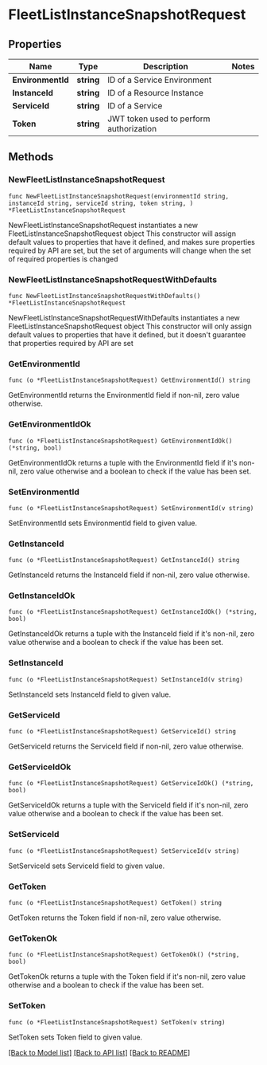 # FleetListInstanceSnapshotRequest

## Properties

Name | Type | Description | Notes
------------ | ------------- | ------------- | -------------
**EnvironmentId** | **string** | ID of a Service Environment | 
**InstanceId** | **string** | ID of a Resource Instance | 
**ServiceId** | **string** | ID of a Service | 
**Token** | **string** | JWT token used to perform authorization | 

## Methods

### NewFleetListInstanceSnapshotRequest

`func NewFleetListInstanceSnapshotRequest(environmentId string, instanceId string, serviceId string, token string, ) *FleetListInstanceSnapshotRequest`

NewFleetListInstanceSnapshotRequest instantiates a new FleetListInstanceSnapshotRequest object
This constructor will assign default values to properties that have it defined,
and makes sure properties required by API are set, but the set of arguments
will change when the set of required properties is changed

### NewFleetListInstanceSnapshotRequestWithDefaults

`func NewFleetListInstanceSnapshotRequestWithDefaults() *FleetListInstanceSnapshotRequest`

NewFleetListInstanceSnapshotRequestWithDefaults instantiates a new FleetListInstanceSnapshotRequest object
This constructor will only assign default values to properties that have it defined,
but it doesn't guarantee that properties required by API are set

### GetEnvironmentId

`func (o *FleetListInstanceSnapshotRequest) GetEnvironmentId() string`

GetEnvironmentId returns the EnvironmentId field if non-nil, zero value otherwise.

### GetEnvironmentIdOk

`func (o *FleetListInstanceSnapshotRequest) GetEnvironmentIdOk() (*string, bool)`

GetEnvironmentIdOk returns a tuple with the EnvironmentId field if it's non-nil, zero value otherwise
and a boolean to check if the value has been set.

### SetEnvironmentId

`func (o *FleetListInstanceSnapshotRequest) SetEnvironmentId(v string)`

SetEnvironmentId sets EnvironmentId field to given value.


### GetInstanceId

`func (o *FleetListInstanceSnapshotRequest) GetInstanceId() string`

GetInstanceId returns the InstanceId field if non-nil, zero value otherwise.

### GetInstanceIdOk

`func (o *FleetListInstanceSnapshotRequest) GetInstanceIdOk() (*string, bool)`

GetInstanceIdOk returns a tuple with the InstanceId field if it's non-nil, zero value otherwise
and a boolean to check if the value has been set.

### SetInstanceId

`func (o *FleetListInstanceSnapshotRequest) SetInstanceId(v string)`

SetInstanceId sets InstanceId field to given value.


### GetServiceId

`func (o *FleetListInstanceSnapshotRequest) GetServiceId() string`

GetServiceId returns the ServiceId field if non-nil, zero value otherwise.

### GetServiceIdOk

`func (o *FleetListInstanceSnapshotRequest) GetServiceIdOk() (*string, bool)`

GetServiceIdOk returns a tuple with the ServiceId field if it's non-nil, zero value otherwise
and a boolean to check if the value has been set.

### SetServiceId

`func (o *FleetListInstanceSnapshotRequest) SetServiceId(v string)`

SetServiceId sets ServiceId field to given value.


### GetToken

`func (o *FleetListInstanceSnapshotRequest) GetToken() string`

GetToken returns the Token field if non-nil, zero value otherwise.

### GetTokenOk

`func (o *FleetListInstanceSnapshotRequest) GetTokenOk() (*string, bool)`

GetTokenOk returns a tuple with the Token field if it's non-nil, zero value otherwise
and a boolean to check if the value has been set.

### SetToken

`func (o *FleetListInstanceSnapshotRequest) SetToken(v string)`

SetToken sets Token field to given value.



[[Back to Model list]](../README.md#documentation-for-models) [[Back to API list]](../README.md#documentation-for-api-endpoints) [[Back to README]](../README.md)


